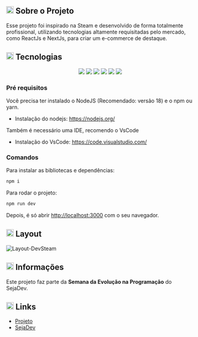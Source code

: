 <h2><img width="20px" src="https://github.com/christianebs/christianebs/assets/108686840/45469bba-2011-45d3-8d45-d03d56753e32"> Sobre o Projeto </h2>

Esse projeto foi inspirado na Steam e desenvolvido de forma totalmente profissional, utilizando tecnologias altamente requisitadas pelo mercado, como ReactJs e NextJs, para criar um e-commerce de destaque.

<h2><img width="20px" src="https://github.com/christianebs/christianebs/assets/108686840/c3873651-a26c-4982-8a1f-61306770030e"> Tecnologias </h2>

<p align="center">
  <img src="https://img.shields.io/badge/HTML5-0D1117?style=for-the-badge&logo=html5&logoColor=CC6699">
  <img src="https://img.shields.io/badge/CSS3-0D1117?style=for-the-badge&logo=css3&logoColor=CC6699">
  <img src="https://img.shields.io/badge/JavaScript-0D1117?style=for-the-badge&logo=javascript&logoColor=CC6699">
  <img src="https://img.shields.io/badge/React-0D1117?style=for-the-badge&logo=react&logoColor=CC6699">
  <img src="https://img.shields.io/badge/Next-0D1117?style=for-the-badge&logo=next.js&logoColor=CC6699">
  <img src="https://img.shields.io/badge/vercel-0D1117.svg?style=for-the-badge&logo=vercel&logoColor=CC6699">
</p>

### Pré requisitos

Você precisa ter instalado o NodeJS (Recomendado: versão 18) e o npm ou yarn.
- Instalação do nodejs: https://nodejs.org/

Também é necessário uma IDE, recomendo o VsCode
- Instalação do VsCode: https://code.visualstudio.com/

### Comandos

Para instalar as bibliotecas e dependências:

```bash
npm i
```

Para rodar o projeto:

```bash
npm run dev
```

Depois, é só abrir [http://localhost:3000](http://localhost:3000) com o seu navegador.

<h2><img width="20px" src="https://github.com/christianebs/christianebs/assets/108686840/90b72e2d-a809-4aae-a30d-97d5b1015b4f"> Layout </h2>

![Layout-DevSteam](https://github.com/christianebs/react-next-devsteam/assets/108686840/0a693a6c-ddc1-4f6e-9f1c-5c2f086248ed)

<h2><img width="20px" src="https://github.com/christianebs/christianebs/assets/108686840/5c7bf7c9-1183-43a0-9b86-49812dad39fc"> Informações </h2>

Este projeto faz parte da **Semana da Evolução na Programação** do SejaDev.

<h2><img width="20px" src="https://github.com/christianebs/christianebs/assets/108686840/a2e28590-7b92-43d6-bc0c-8f7461b1914c"> Links </h2>

- [Projeto](https://react-next-devsteam.vercel.app/)
- [SejaDev](https://www.youtube.com/@sejaDev)

